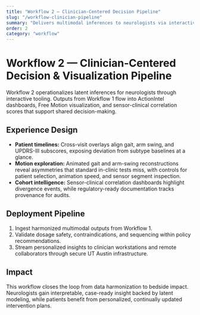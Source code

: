 ```yaml
---
title: "Workflow 2 — Clinician-Centered Decision Pipeline"
slug: "/workflow-clinician-pipeline"
summary: "Delivers multimodal inferences to neurologists via interactive visualization, case review, and cohort monitoring tools."
order: 2
category: "workflow"
---
```


# Workflow 2 — Clinician-Centered Decision & Visualization Pipeline

Workflow 2 operationalizes latent inferences for neurologists through interactive tooling. Outputs from Workflow 1 flow into ActionIntel dashboards, Free Motion visualization, and sensor-clinical correlation scores that support shared decision-making.

## Experience Design

- **Patient timelines:** Cross-visit overlays align gait, arm swing, and UPDRS-III subscores, exposing deviation from subtype baselines at a glance.
- **Motion exploration:** Animated gait and arm-swing reconstructions reveal asymmetries that standard in-clinic tests miss, with controls for patient selection, animation speed, and sensor segment inspection.
- **Cohort intelligence:** Sensor-clinical correlation dashboards highlight divergence events, while regulatory-ready documentation tracks provenance for audits.

## Deployment Pipeline

1. Ingest harmonized multimodal outputs from Workflow 1.
2. Validate dosage safety, contraindications, and sequencing within policy recommendations.
3. Stream personalized insights to clinician workstations and remote collaborators through secure UT Austin infrastructure.

## Impact

This workflow closes the loop from data harmonization to bedside impact. Neurologists gain interpretable, case-ready insight backed by latent modeling, while patients benefit from personalized, continually updated intervention plans.
